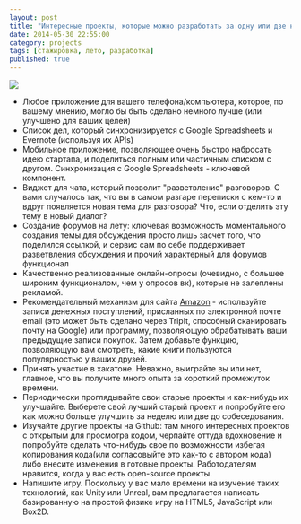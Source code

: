 ```yaml
---
layout: post
title: "Интересные проекты, которые можно разработать за одну или две недели для добавления в резюме для летней стажировки"
date: 2014-05-30 22:55:00
category: projects
tags: [стажировка, лето, разработка]
published: true
---
```


<img src="http://s43.radikal.ru/i101/1405/52/10d160a4b5a7.jpg" class="img-responsive"><br />

- Любое приложение для вашего телефона/компьютера, которое, по вашему мнению, могло бы быть сделано немного лучше (или улучшено для ваших целей)
- Список дел, который синхронизируется с Google Spreadsheets и Evernote (используя их APIs)
- Мобильное приложение, позволяющее очень быстро набросать идею стартапа, и поделиться полным или частичным списком с другом. Синхронизация с Google Spreadsheets - ключевой компонент.
- Виджет для чата, который позволит "разветвление" разговоров. С вами случалось так, что вы в самом разгаре переписки с кем-то и вдруг появляется новая тема для разговора? Что, если отделить эту тему в новый диалог?
- Создание форумов на лету: ключевая возможность моментального создания темы для обсуждения просто лишь засчет того, что поделился ссылкой, и сервис сам по себе поддерживает разветвления обсуждения и прочий характерный для форумов функционал
- Качественно реализованные онлайн-опросы (очевидно, с большее широким функционалом, чем у опросов вк), которые не залеплены рекламой.
- Рекомендательный механизм для сайта [Amazon](http://www.amazon.com) - используйте записи денежных поступлений, присланных по электронной почте email (это может быть сделано через TripIt, способный сканировать почту на Google) или программу, позволяющую обрабатывать ваши предыдущие записи покупок. Затем добавьте функцию, позволяющую вам смотреть, какие книги пользуются популярностью у ваших друзей.
- Принять участие в хакатоне. Неважно, выиграйте вы или нет, главное, что вы получите много опыта за короткий промежуток времени.
- Периодически проглядывайте свои старые проекты и как-нибудь их улучшайте. Выберете свой лучший старый проект и попробуйте его как можно больше улучшить за неделю или две до собеседования.
- Изучайте другие проекты на Github: там много интересных проектов с открытым для просмотра кодом, черпайте оттуда вдохновение и попробуйте сделать что-нибудь свое по возможности избегая копирования кода(или согласовыйте это как-то с автором кода) либо внесите изменения в готовые проекты. Работодателям нравится, когда у вас есть open-source проекты.
- Напишите игру. Поскольку у вас мало времени на изучение таких технологий, как Unity или Unreal, вам предлагается написать базированную на простой физике игру на HTML5, JavaScript или Box2D.